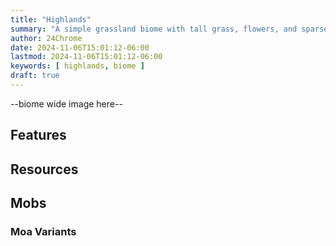 ```yaml
---
title: "Highlands"
summary: "A simple grassland biome with tall grass, flowers, and sparse Aurel trees"
author: 24Chrome
date: 2024-11-06T15:01:12-06:00
lastmod: 2024-11-06T15:01:12-06:00
keywords: [ highlands, biome ]
draft: true
---
```


--biome wide image here--

## Features



## Resources



## Mobs



### Moa Variants